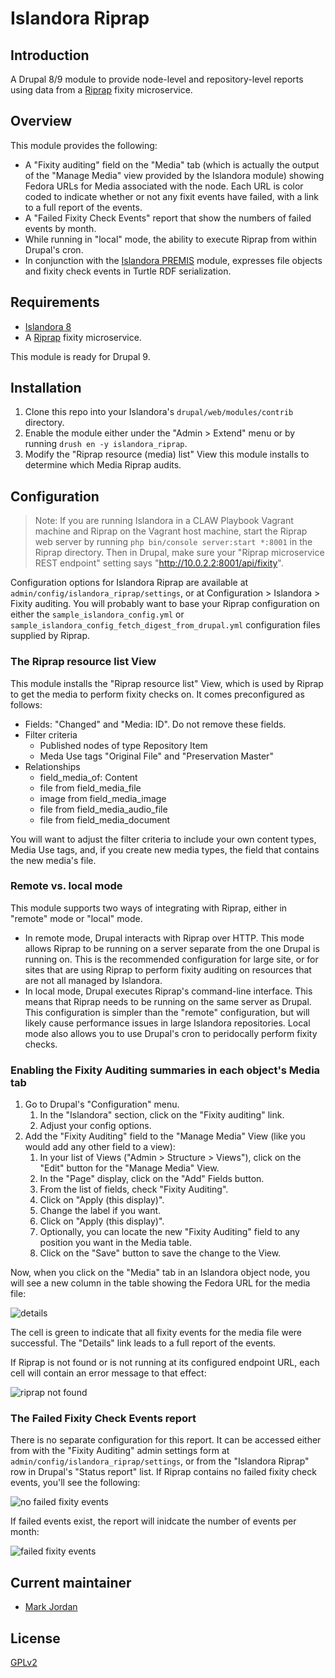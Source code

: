 # Islandora Riprap

## Introduction

A Drupal 8/9 module to provide node-level and repository-level reports using data from a [Riprap](https://github.com/mjordan/riprap) fixity microservice.

## Overview

This module provides the following:

* A "Fixity auditing" field on the "Media" tab (which is actually the output of the "Manage Media" view provided by the Islandora module) showing Fedora URLs for Media associated with the node. Each URL is color coded to indicate whether or not any fixit events have failed, with a link to a full report of the events.
* A "Failed Fixity Check Events" report that show the numbers of failed events by month.
* While running in "local" mode, the ability to execute Riprap from within Drupal's cron.
* In conjunction with the [Islandora PREMIS](https://github.com/mjordan/islandora_premis) module, expresses file objects and fixity check events in Turtle RDF serialization.

## Requirements

* [Islandora 8](https://github.com/Islandora/islandora)
* A [Riprap](https://github.com/mjordan/riprap) fixity microservice.

This module is ready for Drupal 9.

## Installation

1. Clone this repo into your Islandora's `drupal/web/modules/contrib` directory.
1. Enable the module either under the "Admin > Extend" menu or by running `drush en -y islandora_riprap`.
1. Modify the "Riprap resource (media) list" View this module installs to determine which Media Riprap audits.

## Configuration

> Note: If you are running Islandora in a CLAW Playbook Vagrant machine and Riprap on the Vagrant host machine, start the Riprap web server by running `php bin/console server:start *:8001` in the Riprap directory. Then in Drupal, make sure your "Riprap microservice REST endpoint" setting says "http://10.0.2.2:8001/api/fixity".

Configuration options for Islandora Riprap are available at `admin/config/islandora_riprap/settings`, or at Configuration > Islandora > Fixity auditing. You will probably want to base your Riprap configuration on either the `sample_islandora_config.yml` or `sample_islandora_config_fetch_digest_from_drupal.yml` configuration files supplied by Riprap.

### The Riprap resource list View

This module installs the "Riprap resource list" View, which is used by Riprap to get the media to perform fixity checks on. It comes preconfigured as follows:

* Fields: "Changed" and "Media: ID". Do not remove these fields.
* Filter criteria
  * Published nodes of type Repository Item
  * Meda Use tags "Original File" and "Preservation Master"
* Relationships
  * field_media_of: Content
  * file from field_media_file
  * image from field_media_image
  * file from field_media_audio_file
  * file from field_media_document

You will want to adjust the filter criteria to include your own content types, Media Use tags, and, if you create new media types, the field that contains the new media's file.

### Remote vs. local mode

This module supports two ways of integrating with Riprap, either in "remote" mode or "local" mode.

* In remote mode, Drupal interacts with Riprap over HTTP. This mode allows Riprap to be running on a server separate from the one Drupal is running on. This is the recommended configuration for large site, or for sites that are using Riprap to perform fixity auditing on resources that are not all managed by Islandora.
* In local mode, Drupal executes Riprap's command-line interface. This means that Riprap needs to be running on the same server as Drupal. This configuration is simpler than the "remote" configuration, but will likely cause performance issues in large Islandora repositories. Local mode also allows you to use Drupal's cron to peridocally perform fixity checks.

### Enabling the Fixity Auditing summaries in each object's Media tab

1. Go to Drupal's "Configuration" menu.
   1. In the "Islandora" section, click on the "Fixity auditing" link.
   1. Adjust your config options.
1. Add the "Fixity Auditing" field to the "Manage Media" View (like you would add any other field to a view):
   1. In your list of Views ("Admin > Structure > Views"), click on the "Edit" button for the "Manage Media" View.
   1. In the "Page" display, click on the "Add" Fields button.
   1. From the list of fields, check "Fixity Auditing".
   1. Click on "Apply (this display)".
   1. Change the label if you want.
   1. Click on "Apply (this display)".
   1. Optionally, you can locate the new "Fixity Auditing" field to any position you want in the Media table.
   1. Click on the "Save" button to save the change to the View.

Now, when you click on the "Media" tab in an Islandora object node, you will see a new column in the table showing the Fedora URL for the media file:

![details](docs/islandora_riprap_details.png)

The cell is green to indicate that all fixity events for the media file were successful. The "Details" link leads to a full report of the events.

If Riprap is not found or is not running at its configured endpoint URL, each cell will contain an error message to that effect:

![riprap not found](docs/riprap_not_found.png)

### The Failed Fixity Check Events report

There is no separate configuration for this report. It can be accessed either from with the "Fixity Auditing" admin settings form at `admin/config/islandora_riprap/settings`, or from the "Islandora Riprap" row in Drupal's "Status report" list. If Riprap contains no failed fixity check events, you'll see the following:

![no failed fixity events](docs/fixity_events_report_no_failures.png)

If failed events exist, the report will inidcate the number of events per month:

![failed fixity events](docs/fixity_events_report_failures.png)


## Current maintainer

* [Mark Jordan](https://github.com/mjordan)

## License

[GPLv2](http://www.gnu.org/licenses/gpl-2.0.txt)
